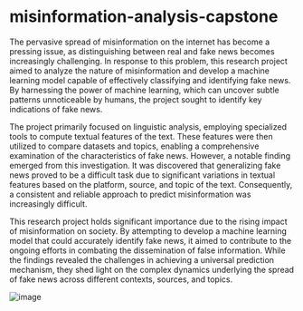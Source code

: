 # misinformation-analysis-capstone

The pervasive spread of misinformation on the internet has become a pressing issue, as distinguishing between real and fake news becomes increasingly challenging. In response to this problem, this research project aimed to analyze the nature of misinformation and develop a machine learning model capable of effectively classifying and identifying fake news. By harnessing the power of machine learning, which can uncover subtle patterns unnoticeable by humans, the project sought to identify key indications of fake news.

The project primarily focused on linguistic analysis, employing specialized tools to compute textual features of the text. These features were then utilized to compare datasets and topics, enabling a comprehensive examination of the characteristics of fake news. However, a notable finding emerged from this investigation. It was discovered that generalizing fake news proved to be a difficult task due to significant variations in textual features based on the platform, source, and topic of the text. Consequently, a consistent and reliable approach to predict misinformation was increasingly difficult.

This research project holds significant importance due to the rising impact of misinformation on society. By attempting to develop a machine learning model that could accurately identify fake news, it aimed to contribute to the ongoing efforts in combating the dissemination of false information. While the findings revealed the challenges in achieving a universal prediction mechanism, they shed light on the complex dynamics underlying the spread of fake news across different contexts, sources, and topics.

![image](https://github.com/mike-jansen/misinformation-analysis-capstone/assets/58920103/2c398ffb-89a4-4935-9635-a8e0274156aa)
